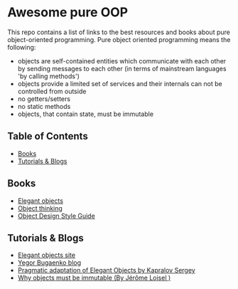# Awesome pure OOP

This repo contains a list of links to the best resources and books about pure object-oriented programming.
Pure object oriented programming means the following:
- objects are self-contained entities which communicate with each other by sending messages to each other (in terms of mainstream languages 'by calling methods')
- objects provide a limited set of services and their internals can not be controlled from outside
- no getters/setters
- no static methods
- objects, that contain state, must be immutable

## Table of Contents

  * [Books](#books)
  * [Tutorials & Blogs](#tutorials--blogs)
  
## Books

* [Elegant objects](https://www.yegor256.com/elegant-objects.html)
* [Object thinking](https://www.amazon.com/Object-Thinking-Developer-Reference-David/dp/0735619654)
* [Object Design Style Guide](https://www.manning.com/books/object-design-style-guide)

## Tutorials & Blogs

* [Elegant objects site](https://www.elegantobjects.org)
* [Yegor Bugaenko blog](https://www.yegor256.com)
* [Pragmatic adaptation of Elegant Objects by Kapralov Sergey](https://www.pragmaticobjects.com)
* [Why objects must be immutable (By Jérôme Loisel )](https://octoperf.com/blog/2016/04/07/why-objects-must-be-immutable)
